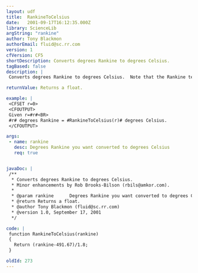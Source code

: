 ```yaml
---
layout: udf
title:  RankineToCelsius
date:   2001-09-17T16:12:35.000Z
library: ScienceLib
argString: "rankine"
author: Tony Blackmon
authorEmail: fluid@sc.rr.com
version: 1
cfVersion: CF5
shortDescription: Converts degrees Rankine to degrees Celsius.
tagBased: false
description: |
 Converts degrees Rankine to degrees Celsius.  Note that the Rankine temperature scale has an absolute zero (negative Rankine temperatures do not exist).  If a temperature below 0 Rankine (absolute 0) is passed, the funciton will return an invalid result.

returnValue: Returns a float.

example: |
 <CFSET r=0>
 <CFOUTPUT>
 Given r=#r#<BR>
 #r# degrees Rankine = #RankineToCelsius(r)# degrees Celsius.
 </CFOUTPUT>

args:
 - name: rankine
   desc: Degrees Rankine you want converted to degrees Celsius
   req: true


javaDoc: |
 /**
  * Converts degrees Rankine to degrees Celsius.
  * Minor enhancements by Rob Brooks-Bilson (rbils@amkor.com).
  * 
  * @param rankine      Degrees Rankine you want converted to degrees Celsius 
  * @return Returns a float. 
  * @author Tony Blackmon (fluid@sc.rr.com) 
  * @version 1.0, September 17, 2001 
  */

code: |
 function RankineToCelsius(rankine)
 {
   Return (rankine-491.67)/1.8;
 }

oldId: 273
---
```


